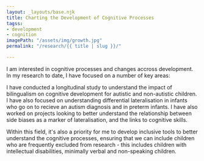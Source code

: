 ```yaml
---
layout: _layouts/base.njk
title: Charting the Development of Cognitive Processes
tagss:
- development
- cognition
imagePath: "/assets/img/growth.jpg"
permalink: "/research/{{ title | slug }}/"

---
```

I am interested in cognitive processes and changes accross development. In my research to date, I have focused on a number of key areas:

I have conducted a longitudinal study to understand the impact of bilingualism on cognitive development for autistic and non-autistic children. I have also focused on understanding differential lateralisation in infants who go on to recieve an autism diagnosis and in preterm infants. I have also worked on projects looking to better understand the relationship between side biases as a marker of lateralisation, and the links to cognitive skills. 

Within this field, it's also a priority for me to develop inclusive tools to better understand the cognitive processes, ensuring that we can include children who are frequently excluded from research - this includes children with intellectual disabilities, minimally verbal and non-speaking children. 